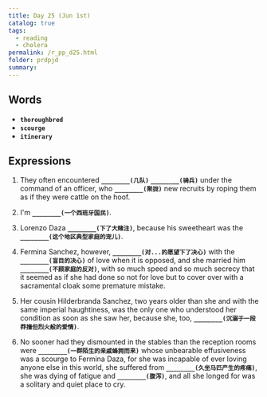 ```yaml
---
title: Day 25 (Jun 1st)
catalog: true
tags: 
  - reading
  - cholera
permalink: /r_pp_d25.html
folder: prdpjd
summary: 
---
```


## Words

-   <b data-toggle="tooltip" data-original-title="{{site.data.glossary.thoroughbred}}">`thoroughbred`</b>
-   <b data-toggle="tooltip" data-original-title="{{site.data.glossary.scourge}}">`scourge`</b>
-   <b data-toggle="tooltip" data-original-title="{{site.data.glossary.itinerary}}">`itinerary`</b>


## Expressions

1.  They often encountered <b data-toggle="tooltip" data-original-title="{{site.data.answers.25_a}}">`________(几队)`</b> <b data-toggle="tooltip" data-original-title="{{site.data.answers.25_a2}}">`________(骑兵)`</b> under the command of an officer, who <b data-toggle="tooltip" data-original-title="{{site.data.answers.25_a3}}">`________(聚拢)`</b> new recruits by roping them as if they were cattle on the hoof.

2.  I'm <b data-toggle="tooltip" data-original-title="{{site.data.answers.25_b}}">`________(一个西班牙国民)`</b>.

4.  Lorenzo Daza <b data-toggle="tooltip" data-original-title="{{site.data.answers.25_d}}">`________(下了大赌注)`</b>, because his sweetheart was the <b data-toggle="tooltip" data-original-title="{{site.data.answers.25_d2}}">`________(这个地区典型家庭的宠儿)`</b>.

5.  Fermina Sanchez, however, <b data-toggle="tooltip" data-original-title="{{site.data.answers.25_e}}">`________(对...的愿望下了决心)`</b> with the <b data-toggle="tooltip" data-original-title="{{site.data.answers.25_e2}}">`________(盲目的决心)`</b> of love when it is opposed, and she married him <b data-toggle="tooltip" data-original-title="{{site.data.answers.25_e3}}">`________(不顾家庭的反对)`</b>, with so much speed and so much secrecy that it seemed as if she had done so not for love but to cover over with a sacramental cloak some premature mistake.

6.  Her cousin Hilderbranda Sanchez, two years older than she and with the same imperial haughtiness, was the only one who understood her condition as soon as she saw her, because she, too, <b data-toggle="tooltip" data-original-title="{{site.data.answers.25_f}}">`________(沉溺于一段莽撞但烈火般的爱情)`</b>.

7.  No sooner had they dismounted in the stables than the reception rooms were <b data-toggle="tooltip" data-original-title="{{site.data.answers.25_g}}">`________(一群陌生的亲戚蜂拥而来)`</b> whose unbearable effusiveness was a scourge to Fermina Daza, for she was incapable of ever loving anyone else in this world, she suffered from <b data-toggle="tooltip" data-original-title="{{site.data.answers.25_g2}}">`________(久坐马匹产生的疼痛)`</b>, she was dying of fatigue and <b data-toggle="tooltip" data-original-title="{{site.data.answers.25_g3}}">`________(腹泻)`</b>, and all she longed for was a solitary and quiet place to cry.